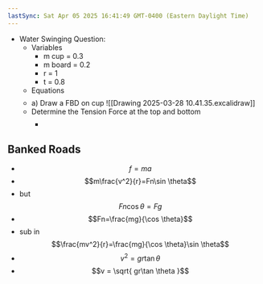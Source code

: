 ```yaml
---
lastSync: Sat Apr 05 2025 16:41:49 GMT-0400 (Eastern Daylight Time)
---
```

- Water Swinging Question:
	- Variables
		- m cup = 0.3
		- m board = 0.2
		- r = 1
		- t = 0.8
	- Equations $$\text{}$$
	- a) Draw a FBD on cup ![[Drawing 2025-03-28 10.41.35.excalidraw]]
	- Determine the Tension Force at the top and bottom
		- $$$$
## Banked Roads
- $$f=ma$$
- $$m\frac{v^2}{r}=Fn\sin \theta$$
- but$$Fn\cos \theta = Fg$$
- $$Fn=\frac{mg}{\cos \theta}$$
- sub in $$\frac{mv^2}{r}=\frac{mg}{\cos \theta}\sin \theta$$
- $$v^2=gr\tan \theta$$
- $$v = \sqrt{ gr\tan \theta }$$